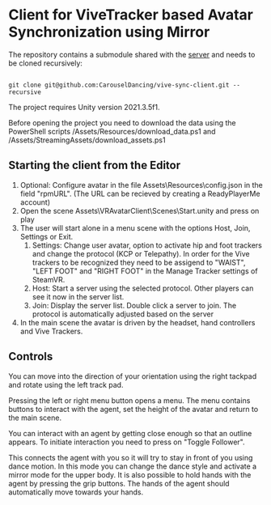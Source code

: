 # Client for ViveTracker based Avatar Synchronization using Mirror

The repository contains a submodule shared with the [server](https://github.com/CarouselDancing/vive-sync-server) and needs to be cloned recursively:

```

git clone git@github.com:CarouselDancing/vive-sync-client.git --recursive

```

The project requires Unity version 2021.3.5f1.

Before opening the project you need to download the data using the PowerShell scripts /Assets/Resources/download_data.ps1 and /Assets/StreamingAssets/download_assets.ps1


## Starting the client from the Editor

1. Optional: Configure avatar in the file Assets\Resources\config.json in the field  "rpmURL". (The URL can be recieved by creating a ReadyPlayerMe account)
2. Open the scene Assets\VRAvatarClient\Scenes\Start.unity and press on play
3. The user will start alone in a menu scene with the options Host, Join, Settings or Exit.
   1. Settings: Change user avatar, option to activate hip and foot trackers and change the protocol (KCP or Telepathy). In order for the Vive trackers to be recognized they need to be assigend to "WAIST", "LEFT FOOT" and "RIGHT FOOT" in the Manage Tracker settings of SteamVR.
   2. Host: Start a server using the selected protocol. Other players can see it now in the server list.
   3. Join: Display the server list. Double click a server to join. The protocol is automatically adjusted based on the server
4. In the main scene the avatar is driven by the headset, hand controllers and Vive Trackers.

## Controls

You can move into the direction of your orientation using the right tackpad and rotate using the left track pad.

Pressing the left or right menu button opens a menu. The menu contains buttons to interact with the agent, set the height of the avatar and return to the main scene.

You can interact with an agent by getting close enough so that an outline appears. To initiate interaction you need to press on "Toggle Follower".

This connects the agent with you so it will try to stay in front of you using dance motion. In this mode you can change the dance style and activate a mirror mode for the upper body. It is also possible to hold hands with the agent by pressing the grip buttons. The hands of the agent should automatically move towards your hands.




